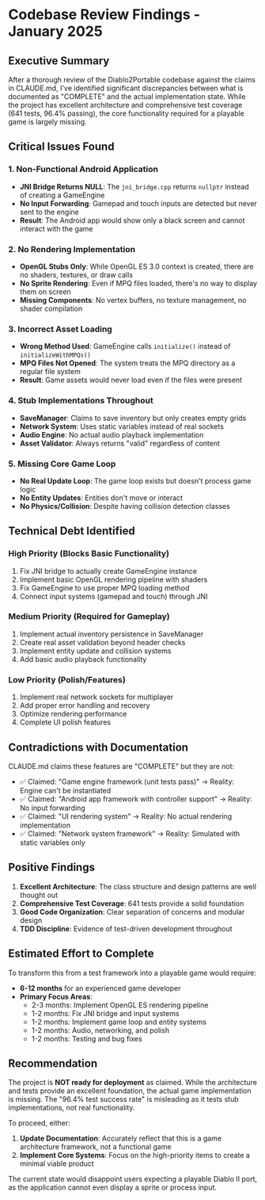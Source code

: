 # Codebase Review Findings - January 2025

## Executive Summary

After a thorough review of the Diablo2Portable codebase against the claims in CLAUDE.md, I've identified significant discrepancies between what is documented as "COMPLETE" and the actual implementation state. While the project has excellent architecture and comprehensive test coverage (641 tests, 96.4% passing), the core functionality required for a playable game is largely missing.

## Critical Issues Found

### 1. **Non-Functional Android Application**
- **JNI Bridge Returns NULL**: The `jni_bridge.cpp` returns `nullptr` instead of creating a GameEngine
- **No Input Forwarding**: Gamepad and touch inputs are detected but never sent to the engine
- **Result**: The Android app would show only a black screen and cannot interact with the game

### 2. **No Rendering Implementation**
- **OpenGL Stubs Only**: While OpenGL ES 3.0 context is created, there are no shaders, textures, or draw calls
- **No Sprite Rendering**: Even if MPQ files loaded, there's no way to display them on screen
- **Missing Components**: No vertex buffers, no texture management, no shader compilation

### 3. **Incorrect Asset Loading**
- **Wrong Method Used**: GameEngine calls `initialize()` instead of `initializeWithMPQs()`
- **MPQ Files Not Opened**: The system treats the MPQ directory as a regular file system
- **Result**: Game assets would never load even if the files were present

### 4. **Stub Implementations Throughout**
- **SaveManager**: Claims to save inventory but only creates empty grids
- **Network System**: Uses static variables instead of real sockets
- **Audio Engine**: No actual audio playback implementation
- **Asset Validator**: Always returns "valid" regardless of content

### 5. **Missing Core Game Loop**
- **No Real Update Loop**: The game loop exists but doesn't process game logic
- **No Entity Updates**: Entities don't move or interact
- **No Physics/Collision**: Despite having collision detection classes

## Technical Debt Identified

### High Priority (Blocks Basic Functionality)
1. Fix JNI bridge to actually create GameEngine instance
2. Implement basic OpenGL rendering pipeline with shaders
3. Fix GameEngine to use proper MPQ loading method
4. Connect input systems (gamepad and touch) through JNI

### Medium Priority (Required for Gameplay)
1. Implement actual inventory persistence in SaveManager
2. Create real asset validation beyond header checks
3. Implement entity update and collision systems
4. Add basic audio playback functionality

### Low Priority (Polish/Features)
1. Implement real network sockets for multiplayer
2. Add proper error handling and recovery
3. Optimize rendering performance
4. Complete UI polish features

## Contradictions with Documentation

CLAUDE.md claims these features are "COMPLETE" but they are not:
- ✅ Claimed: "Game engine framework (unit tests pass)" → Reality: Engine can't be instantiated
- ✅ Claimed: "Android app framework with controller support" → Reality: No input forwarding
- ✅ Claimed: "UI rendering system" → Reality: No actual rendering implementation
- ✅ Claimed: "Network system framework" → Reality: Simulated with static variables only

## Positive Findings

1. **Excellent Architecture**: The class structure and design patterns are well thought out
2. **Comprehensive Test Coverage**: 641 tests provide a solid foundation
3. **Good Code Organization**: Clear separation of concerns and modular design
4. **TDD Discipline**: Evidence of test-driven development throughout

## Estimated Effort to Complete

To transform this from a test framework into a playable game would require:
- **6-12 months** for an experienced game developer
- **Primary Focus Areas**:
  - 2-3 months: Implement OpenGL ES rendering pipeline
  - 1-2 months: Fix JNI bridge and input systems
  - 1-2 months: Implement game loop and entity systems
  - 1-2 months: Audio, networking, and polish
  - 1-2 months: Testing and bug fixes

## Recommendation

The project is **NOT ready for deployment** as claimed. While the architecture and tests provide an excellent foundation, the actual game implementation is missing. The "96.4% test success rate" is misleading as it tests stub implementations, not real functionality.

To proceed, either:
1. **Update Documentation**: Accurately reflect that this is a game architecture framework, not a functional game
2. **Implement Core Systems**: Focus on the high-priority items to create a minimal viable product

The current state would disappoint users expecting a playable Diablo II port, as the application cannot even display a sprite or process input.